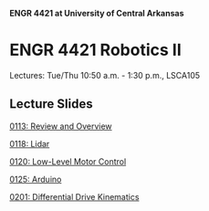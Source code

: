 **ENGR 4421 at University of Central Arkansas**

# ENGR 4421 Robotics II
Lectures: Tue/Thu 10:50 a.m. - 1:30 p.m., LSCA105

## Lecture Slides
[0113: Review and Overview](https://github.com/linzhangUCA/robotics2-2022/blob/main/0113/0113_review.pdf)

[0118: Lidar](https://github.com/linzhangUCA/robotics2-2022/blob/main/0118/0118_lidar.pdf)

[0120: Low-Level Motor Control](https://github.com/linzhangUCA/robotics2-2022/blob/main/0120/0120_control.pdf)

[0125: Arduino](https://github.com/linzhangUCA/robotics2-2022/blob/main/0125/0125_arduino.pdf)

[0201: Differential Drive Kinematics](https://github.com/linzhangUCA/robotics2-2022/blob/main/0201/0201_kinematics.pdf)
